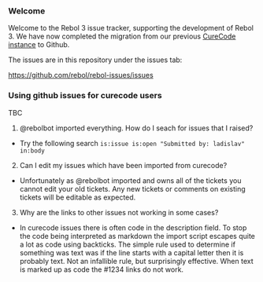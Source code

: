 ### Welcome
Welcome to the Rebol 3 issue tracker, supporting the
development of Rebol 3. We have now completed the migration from our previous
[CureCode instance](http://curecode.org/rebol3/) to Github.

The issues are in this repository under the issues tab:

https://github.com/rebol/rebol-issues/issues

### Using github issues for curecode users
TBC

1. @rebolbot imported everything. How do I seach for issues that I raised? 
  * Try the following search `is:issue is:open "Submitted by: ladislav" in:body`
2. Can I edit my issues which have been imported from curecode?
  * Unfortunately as @rebolbot imported and owns all of the tickets you cannot edit your old tickets. Any new tickets or comments on existing tickets will be editable as expected.
3. Why are the links to other issues not working in some cases?
  * In curecode issues there is often code in the description field. To stop the code being interpreted as markdown the import script escapes quite a lot as code using backticks. The simple rule used to determine if something was text was if the line starts with a capital letter then it is probably text. Not an infallible rule, but surprisingly effective. When text is marked up as code the #1234 links do not work.
